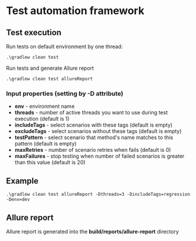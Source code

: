 # Test automation framework

## Test execution

Run tests on default environment by one thread:

`.\gradlew clean test`

Run tests and generate Allure report

`.\gradlew clean test allureReport`

### Input properties (setting by -D attribute)

* **env** - environment name
* **threads** - number of active threads you want to use during test execution (default is 1)
* **includeTags** - select scenarios with these tags (default is empty)
* **excludeTags** - select scenarios without these tags (default is empty)
* **testPattern** - select scenario that method's name matches to this pattern (default is empty)
* **maxRetries** - number of scenario retries when fails (default is 0)
* **maxFailures** - stop testing when number of failed scenarios is greater than this value (default is 20)

## Example
`.\gradlew clean test allureReport -Dthreads=3 -DincludeTags=regression -Denv=dev`


## Allure report
Allure report is generated into the **build/reports/allure-report** directory